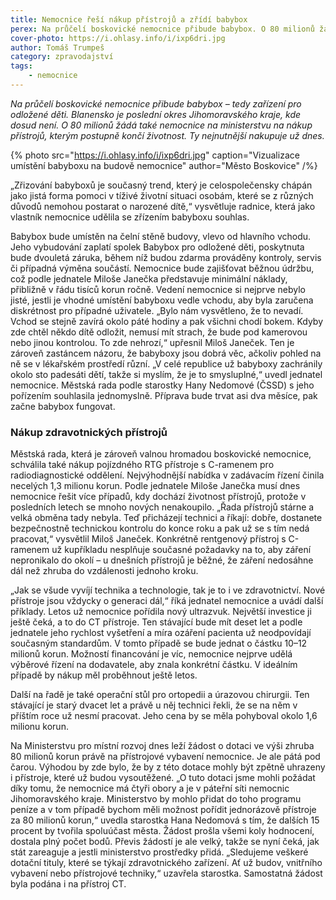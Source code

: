 ```yaml
---
title: Nemocnice řeší nákup přístrojů a zřídí babybox
perex: Na průčelí boskovické nemocnice přibude babybox. O 80 milionů žádá nemocnice na ministerstvu na nákup přístrojů, kterým postupně končí životnost.
cover-photo: https://i.ohlasy.info/i/ixp6dri.jpg
author: Tomáš Trumpeš
category: zpravodajství
tags:
    - nemocnice
---
```


*Na průčelí boskovické nemocnice přibude babybox – tedy zařízení pro odložené děti. Blanensko je poslední okres Jihomoravského kraje, kde dosud není. O 80 milionů žádá také nemocnice na ministerstvu na nákup přístrojů, kterým postupně končí životnost. Ty nejnutnější nakupuje už dnes.*

{% photo src="https://i.ohlasy.info/i/ixp6dri.jpg" caption="Vizualizace umístění babyboxu na budově nemocnice" author="Město Boskovice" /%}

„Zřizování babyboxů je současný trend, který je celospolečensky chápán jako jistá forma pomoci v tíživé životní situaci osobám, které se z různých důvodů nemohou postarat o narozené dítě,“ vysvětluje radnice, která jako vlastník nemocnice udělila se zřízením babyboxu souhlas. 

Babybox bude umístěn na čelní stěně budovy, vlevo od hlavního vchodu. Jeho vybudování zaplatí spolek Babybox pro odložené děti, poskytnuta bude dvouletá záruka, během níž budou zdarma prováděny kontroly, servis či případná výměna součástí. Nemocnice bude zajišťovat běžnou údržbu, což podle jednatele Miloše Janečka představuje minimální náklady, přibližně v řádu tisíců korun ročně. Vedení nemocnice si nejprve nebylo jisté, jestli je vhodné umístění babyboxu vedle vchodu, aby byla zaručena diskrétnost pro případné uživatele. „Bylo nám vysvětleno, že to nevadí. Vchod se stejně zavírá okolo páté hodiny a pak všichni chodí bokem. Kdyby zde chtěl někdo dítě odložit, nemusí mít strach, že bude pod kamerovou nebo jinou kontrolou. To zde nehrozí,“ upřesnil Miloš Janeček. Ten je zároveň zastáncem názoru, že babyboxy jsou dobrá věc, ačkoliv pohled na ně se v lékařském prostředí různí. „V celé republice už babyboxy zachránily okolo sto padesáti dětí, takže si myslím, že je to smysluplné,“ uvedl jednatel nemocnice. Městská rada podle starostky Hany Nedomové (ČSSD) s jeho pořízením souhlasila jednomyslně. Příprava bude trvat asi dva měsíce, pak začne babybox fungovat.

### Nákup zdravotnických přístrojů

Městská rada, která je zároveň valnou hromadou boskovické nemocnice, schválila také nákup pojízdného RTG přístroje s C-ramenem pro radiodiagnostické oddělení. Nejvýhodnější nabídka v zadávacím řízení činila necelých 1,3 milionu korun. Podle jednatele Miloše Janečka musí dnes nemocnice řešit více případů, kdy dochází životnost přístrojů, protože v posledních letech se mnoho nových nenakoupilo. „Řada přístrojů stárne a velká obměna tady nebyla. Teď přicházejí technici a říkají: dobře, dostanete bezpečnostně technickou kontrolu do konce roku a pak už se s tím nedá pracovat,“ vysvětlil Miloš Janeček. Konkrétně rentgenový přístroj s C-ramenem už kupříkladu nesplňuje současné požadavky na to, aby záření nepronikalo do okolí – u dnešních přístrojů je běžné, že záření nedosáhne dál než zhruba do vzdálenosti jednoho kroku.

„Jak se všude vyvíjí technika a technologie, tak je to i ve zdravotnictví. Nové přístroje jsou vždycky o generaci dál,“ říká jednatel nemocnice a uvádí další příklady. Letos už nemocnice pořídila nový ultrazvuk. Největší investice ji ještě čeká, a to do CT přístroje. Ten stávající bude mít deset let a podle jednatele jeho rychlost vyšetření a míra ozáření pacienta už neodpovídají současným standardům. V tomto případě se bude jednat o částku 10–12 milionů korun. Možností financování je víc, nemocnice nejprve udělá výběrové řízení na dodavatele, aby znala konkrétní částku. V ideálním případě by nákup měl proběhnout ještě letos. 

Další na řadě je také operační stůl pro ortopedii a úrazovou chirurgii. Ten stávající je starý dvacet let a právě u něj technici řekli, že se na něm v příštím roce už nesmí pracovat. Jeho cena by se měla pohyboval okolo 1,6 milionu korun.

Na Ministerstvu pro místní rozvoj dnes leží žádost o dotaci ve výši zhruba 80 milionů korun právě na přístrojové vybavení nemocnice. Je ale pátá pod čarou. Výhodou by zde bylo, že by z této dotace mohly být zpětně uhrazeny i přístroje, které už budou vysoutěžené. „O tuto dotaci jsme mohli požádat díky tomu, že nemocnice má čtyři obory a je v páteřní síti nemocnic Jihomoravského kraje. Ministerstvo by mohlo přidat do toho programu peníze a v tom případě bychom měli možnost pořídit jednorázově přístroje za 80 milionů korun,“ uvedla starostka Hana Nedomová s tím, že dalších 15 procent by tvořila spoluúčast města. Žádost prošla všemi koly hodnocení, dostala plný počet bodů. Převis žádostí je ale velký, takže se nyní čeká, jak stát zareaguje a jestli ministerstvo prostředky přidá. „Sledujeme veškeré dotační tituly, které se týkají zdravotnického zařízení. Ať už budov, vnitřního vybavení nebo přístrojové techniky,“ uzavřela starostka. Samostatná žádost byla podána i na přístroj CT.
